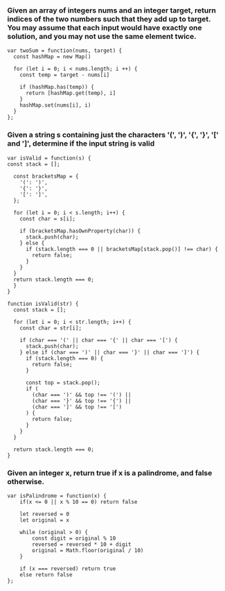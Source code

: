 ### Given an array of integers nums and an integer target, return indices of the two numbers such that they add up to target. You may assume that each input would have exactly one solution, and you may not use the same element twice.
```
var twoSum = function(nums, target) {
  const hashMap = new Map()

  for (let i = 0; i < nums.length; i ++) {
    const temp = target - nums[i]

    if (hashMap.has(temp)) {
      return [hashMap.get(temp), i]
    }
    hashMap.set(nums[i], i)
  }
};
```
### Given a string s containing just the characters '(', ')', '{', '}', '[' and ']', determine if the input string is valid
```
var isValid = function(s) {
const stack = [];

  const bracketsMap = {
    '(': ')',
    '{': '}',
    '[': ']',
  };

  for (let i = 0; i < s.length; i++) {
    const char = s[i];

    if (bracketsMap.hasOwnProperty(char)) {
      stack.push(char);
    } else {
      if (stack.length === 0 || bracketsMap[stack.pop()] !== char) {
        return false;
      }
    }
  }
  return stack.length === 0;
  }
}
```
```
function isValid(str) {
  const stack = [];

  for (let i = 0; i < str.length; i++) {
    const char = str[i];

    if (char === '(' || char === '{' || char === '[') {
      stack.push(char);
    } else if (char === ')' || char === '}' || char === ']') {
      if (stack.length === 0) {
        return false; 
      }

      const top = stack.pop();
      if (
        (char === ')' && top !== '(') ||
        (char === '}' && top !== '{') ||
        (char === ']' && top !== '[')
      ) {
        return false; 
      }
    }
  }

  return stack.length === 0; 
}
```
### Given an integer x, return true if x is a palindrome, and false otherwise.
```
var isPalindrome = function(x) {
    if(x <= 0 || x % 10 == 0) return false

    let reversed = 0
    let original = x

    while (original > 0) {
        const digit = original % 10
        reversed = reversed * 10 + digit
        original = Math.floor(original / 10)
    }

    if (x === reversed) return true
    else return false
};
```

